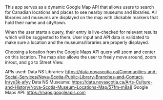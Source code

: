 This app serves as a dynamic Google Map API that allows users to search for Canadian locations and places to see nearby museums and libraries. All libraries and museums are displayed on the map with clickable markers that hold their name and city/town.

When the user starts a query, their entry is live-checked for relevant results which will be suggested to them. User input and API data is validated to make sure a location and the museums/libraries are properly displayed.

Choosing a location from the Google Maps API query will zoom and center on this location. The map also allows the user to freely move around, zoom in/out, and go to Street View.

APIs used:
Data NS Libraries: https://data.novascotia.ca/Communities-and-Social-Services/Nova-Scotia-Public-Library-Branches-and-Contact-In/ye3k-afyv
Data NS Museums: https://data.novascotia.ca/Arts-Culture-and-History/Nova-Scotia-Museum-Locations-Map/57fm-m8a8
Google Maps API: https://maps.googleapis.com